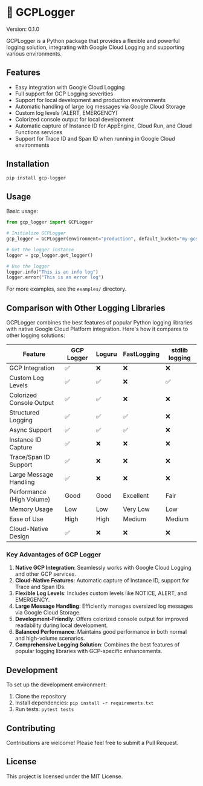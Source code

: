 # 💾 GCPLogger

Version: 0.1.0

GCPLogger is a Python package that provides a flexible and powerful logging solution, integrating with Google Cloud Logging and supporting various environments.

## Features

- Easy integration with Google Cloud Logging
- Full support for GCP Logging severities
- Support for local development and production environments
- Automatic handling of large log messages via Google Cloud Storage
- Custom log levels (ALERT, EMERGENCY)
- Colorized console output for local development
- Automatic capture of Instance ID for AppEngine, Cloud Run, and Cloud Functions services
- Support for Trace ID and Span ID when running in Google Cloud environments

## Installation

```bash
pip install gcp-logger
```

## Usage

Basic usage:

```python
from gcp_logger import GCPLogger

# Initialize GCPLogger
gcp_logger = GCPLogger(environment="production", default_bucket="my-gcs-bucket")

# Get the logger instance
logger = gcp_logger.get_logger()

# Use the logger
logger.info("This is an info log")
logger.error("This is an error log")
```

For more examples, see the `examples/` directory.

## Comparison with Other Logging Libraries

GCPLogger combines the best features of popular Python logging libraries with native Google Cloud Platform integration. Here's how it compares to other logging solutions:

| Feature                   | GCP Logger | Loguru | FastLogging | stdlib logging |
|---------------------------|------------|--------|-------------|----------------|
| GCP Integration           | ✅         | ❌     | ❌          | ❌             |
| Custom Log Levels         | ✅         | ✅     | ❌          | ✅             |
| Colorized Console Output  | ✅         | ✅     | ❌          | ❌             |
| Structured Logging        | ✅         | ✅     | ✅          | ❌             |
| Async Support             | ✅         | ✅     | ✅          | ❌             |
| Instance ID Capture       | ✅         | ❌     | ❌          | ❌             |
| Trace/Span ID Support     | ✅         | ❌     | ❌          | ❌             |
| Large Message Handling    | ✅         | ❌     | ❌          | ❌             |
| Performance (High Volume) | Good       | Good   | Excellent   | Fair           |
| Memory Usage              | Low        | Low    | Very Low    | Low            |
| Ease of Use               | High       | High   | Medium      | Medium         |
| Cloud-Native Design       | ✅         | ❌     | ❌          | ❌             |

### Key Advantages of GCP Logger

1. **Native GCP Integration**: Seamlessly works with Google Cloud Logging and other GCP services.
2. **Cloud-Native Features**: Automatic capture of Instance ID, support for Trace and Span IDs.
3. **Flexible Log Levels**: Includes custom levels like NOTICE, ALERT, and EMERGENCY.
4. **Large Message Handling**: Efficiently manages oversized log messages via Google Cloud Storage.
5. **Development-Friendly**: Offers colorized console output for improved readability during local development.
6. **Balanced Performance**: Maintains good performance in both normal and high-volume scenarios.
7. **Comprehensive Logging Solution**: Combines the best features of popular logging libraries with GCP-specific enhancements.

## Development

To set up the development environment:

1. Clone the repository
2. Install dependencies: `pip install -r requirements.txt`
3. Run tests: `pytest tests`

## Contributing

Contributions are welcome! Please feel free to submit a Pull Request.

## License

This project is licensed under the MIT License.

